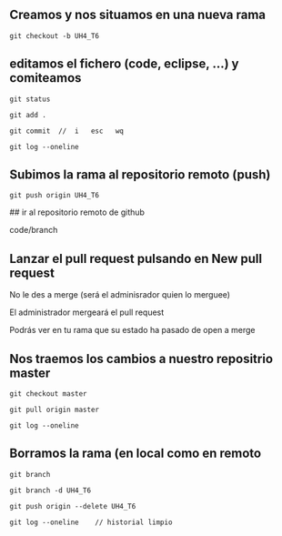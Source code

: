 ## Creamos y nos situamos en una nueva rama
```
git checkout -b UH4_T6
```


## editamos el fichero (code, eclipse, ...) y comiteamos

```
git status

git add .

git commit  //  i   esc   wq

git log --oneline

```


## Subimos la rama al repositorio remoto (push)
```
git push origin UH4_T6
```


## ir al repositorio remoto de github

code/branch



## Lanzar el pull request pulsando en **New pull request**


No le des a merge (será el adminisrador quien lo merguee)

El administrador mergeará el pull request

Podrás ver en tu rama que su estado ha pasado de open a merge



## Nos traemos los cambios a nuestro repositrio master

```
git checkout master

git pull origin master

git log --oneline

```



## Borramos la rama (en local como en remoto

```
git branch

git branch -d UH4_T6

git push origin --delete UH4_T6

git log --oneline    // historial limpio
```
